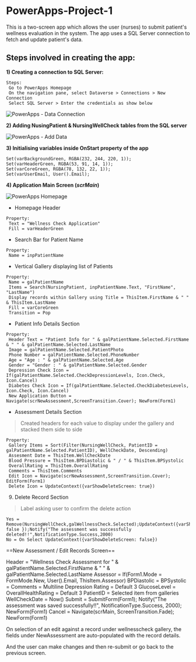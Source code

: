 # PowerApps-Project-1

This is a two-screen app which allows the user (nurses) to submit patient's wellness evaluation in the system. The app uses a SQL Server connection to fetch and update patient's data.

## Steps involved in creating the app:

**1) Creating a connection to SQL Server:**

```
Steps:
 Go to PowerApps Homepage
 On the navigation pane, select Dataverse > Connections > New Connection
 Select SQL Server > Enter the credentials as show below
```

![PowerApps - Data Connection](https://user-images.githubusercontent.com/111697358/194720506-50c2e0b4-0d04-4c4e-a852-a90c0e96ad97.PNG)

**2) Adding NusingPatient & NursingWellCheck tables from the SQL server**

![PowerApps - Add Data](https://user-images.githubusercontent.com/111697358/194720530-0ee14911-e44c-4edc-a543-7ed116c6641d.PNG)

**3) Initialising variables inside OnStart property of the app**

```
Set(varBackgroundGreen, RGBA(232, 244, 220, 1));
Set(varHeaderGreen, RGBA(53, 91, 14, 1));
Set(varCoreGreen, RGBA(78, 132, 22, 1));
Set(varUserEmail, User().Email);
```

**4) Application Main Screen (*scrMain*)**

![PowerApps Homepage](https://user-images.githubusercontent.com/111697358/194857534-f3c9b8b1-b0d6-473f-b287-967d4dd3ba39.png)

- Homepage Header

```
Property:
 Text = "Wellness Check Application"
 Fill = varHeaderGreen
```

- Search Bar for Patient Name

```
Property:
 Name = inpPatientName
```

- Vertical Gallery displaying list of Patients

```
Property:
 Name = galPatientName
 Items = Search(NursingPatient, inpPatientName.Text, "FirstName", "LastName")
 Display records within Gallery using Title = ThisItem.FirstName & " " & ThisItem.LastName
 Fill = varCoreGreen
 Transition = Pop
 ```

- Patient Info Details Section

```
Property:
 Header Text = "Patient Info for " & galPatientName.Selected.FirstName & " " & galPatientName.Selected.LastName
 Image = galPatientName.Selected.PatientPhoto
 Phone Number = galPatientName.Selected.PhoneNumber
 Age = "Age : " & galPatientName.Selected.Age
 Gender = "Gender : " & galPatientName.Selected.Gender
 Depression Check Icon = If(galPatientName.Selected.CheckDepressionLevels, Icon.Check, Icon.Cancel)
 Diabetes Check Icon = If(galPatientName.Selected.CheckDiabetesLevels, Icon.Check, Icon.Cancel)
 New Application Button = Navigate(scrNewAssessment,ScreenTransition.Cover); NewForm(Form1)
``` 

- Assessment Details Section

> Created headers for each value to display under the gallery and stacked them side to side

```
Property:
 Gallery Items = Sort(Filter(NursingWellCheck, PatientID = galPatientName.Selected.PatientID), WellCheckDate, Descending)
 Assesment Date = ThisItem.WellCheckDate
 Blood Pressure = ThisItem.BPDiastolic & " / " & ThisItem.BPSystolic
 OverallRating = ThisItem.OverallRating
 Comments = ThisItem.Comments
 Edit Icon = Navigate(scrNewAssessment,ScreenTransition.Cover); EditForm(Form1)
 Delete Icon = UpdateContext({varShowDeleteScreen: true})
```

9) Delete Record Section

> Label asking user to confirm the delete action

```
Yes = Remove(NursingWellCheck,galWellnessCheck.Selected);UpdateContext({varShowDeleteScreen: false });Notify("The assessment was successfully deleted!!",NotificationType.Success,2000)
No = On Select UpdateContext({varShowDeleteScreen: false})
```

==New Assessment / Edit Records Screen==

Header = "Wellness Check Assessment for " & galPatientName.Selected.FirstName & " " & galPatientName.Selected.LastName
Assessor = If(Form1.Mode = FormMode.New, User().Email, ThisItem.Assessor)
BPDiastolic = 
BPSystolic = 
Comments = Multiline
Depression Rating = Default 3
GlucoseLevel = 
OverallHealthRating = Default 3
PatientID = Selected item from galleries
WellCheckDate = Now()
Submit = SubmitForm(Form1); Notify("The assessment was saved successfully!!", NotificationType.Success, 2000); NewForm(Form1)
Cancel = Navigate(scrMain, ScreenTransition.Fade); NewForm(Form1)

On selection of an edit against a record under wellnesscheck gallery, the fields under NewAssessment are auto-populated with the record details.

And the user can make changes and then re-submit or go back to the previous screen.
